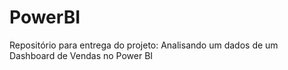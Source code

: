 # PowerBI
Repositório para entrega do projeto: Analisando um dados de um Dashboard de Vendas no Power BI

